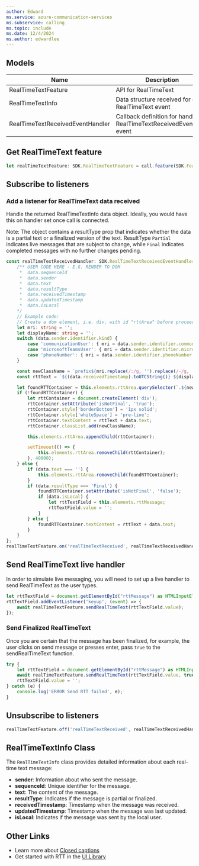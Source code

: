 ```yaml
---
author: Edward
ms.service: azure-communication-services
ms.subservice: calling
ms.topic: include
ms.date: 12/4/2024
ms.author: edwardlee
---
```


## Models
| Name | Description |
| ---- | ----------- |
| RealTimeTextFeature | API for RealTimeText |
| RealTimeTextInfo | Data structure received for each RealTimeText event |
| RealTimeTextReceivedEventHandler | Callback definition for handling RealTimeTextReceivedEventType event |

## Get RealTimeText feature

``` typescript
let realTimeTextFeature: SDK.RealTimeTextFeature = call.feature(SDK.Features.RealTimeText);
```

## Subscribe to listeners

### Add a listener for RealTimeText data received
Handle the returned RealTimeTextInfo data object. Ideally, you would have this on handler set once call is connected.

Note: The object contains a resultType prop that indicates whether the data is a partial text or a finalized version of the text. ResultType `Partial` indicates live messages that are subject to change, while `Final` indicates completed messages with no further changes pending.

```typescript
const realTimeTextReceivedHandler: SDK.RealTimeTextReceivedEventHandler = (data: SDK.RealTimeTextInfo) => { 
    /** USER CODE HERE - E.G. RENDER TO DOM 
     *  data.sequenceId
     *  data.sender
     *  data.text
     *  data.resultType
     *  data.receivedTimestamp
     *  data.updatedTimestamp
     *  data.isLocal
    */
    // Example code:
    // Create a dom element, i.e. div, with id "rttArea" before proceeding with the sample code
    let mri: string = '';
    let displayName: string = '';
    switch (data.sender.identifier.kind) {
        case 'communicationUser': { mri = data.sender.identifier.communicationUserId; displayName = data.sender.displayName; break; }
        case 'microsoftTeamsUser': { mri = data.sender.identifier.microsoftTeamsUserId; displayName = data.sender.displayName; break; }
        case 'phoneNumber': { mri = data.sender.identifier.phoneNumber;  displayName = data.sender.displayName; break; }
    }

    const newClassName = `prefix${mri.replace(/:/g, '').replace(/-/g, '').replace(/\+/g, '')}`;
    const rttText = `${(data.receivedTimestamp).toUTCString()} ${displayName ?? mri}: `;

    let foundRTTContainer = this.elements.rttArea.querySelector(`.${newClassName}[isNotFinal='true']`);
    if (!foundRTTContainer) {
        let rttContainer = document.createElement('div');
        rttContainer.setAttribute('isNotFinal', 'true');
        rttContainer.style['borderBottom'] = '1px solid';
        rttContainer.style['whiteSpace'] = 'pre-line';
        rttContainer.textContent = rttText + data.text;
        rttContainer.classList.add(newClassName);

        this.elements.rttArea.appendChild(rttContainer);

        setTimeout(() => {
            this.elements.rttArea.removeChild(rttContainer);
        }, 40000);
    } else {
        if (data.text === '') {
            this.elements.rttArea.removeChild(foundRTTContainer);
        }
        if (data.resultType === 'Final') {
            foundRTTContainer.setAttribute('isNotFinal', 'false');
            if (data.isLocal) {
                let rttTextField = this.elements.rttMessage;
                rttTextField.value = '';
            }
        } else {
            foundRTTContainer.textContent = rttText + data.text;
        }
    }
}; 
realTimeTextFeature.on('realTimeTextReceived', realTimeTextReceivedHandler); 
```

## Send RealTimeText live handler
In order to simulate live messaging, you will need to set up a live handler to send RealTimeText as the user types.

```typescript
let rttTextField = document.getElementById("rttMessage") as HTMLInputElement;
rttTextField.addEventListener('keyup', (event) => {
    await realTimeTextFeature.sendRealTimeText(rttTextField.value);
});
```

### Send Finalized RealTimeText
Once you are certain that the message has been finalized, for example, the user clicks on send message or presses enter, pass `true` to the sendRealTimeText function.
``` typescript
try {
    let rttTextField = document.getElementById("rttMessage") as HTMLInputElement;
    await realTimeTextFeature.sendRealTimeText(rttTextField.value, true);
    rttTextField.value = '';
} catch (e) {
    console.log('ERROR Send RTT failed', e);
}
```

## Unsubscribe to listeners
```typescript
realTimeTextFeature.off('realTimeTextReceived', realTimeTextReceivedHandler); 
```

## RealTimeTextInfo Class

The `RealTimeTextInfo` class provides detailed information about each real-time text message:

- **sender**: Information about who sent the message.
- **sequenceId**: Unique identifier for the message.
- **text**: The content of the message.
- **resultType**: Indicates if the message is partial or finalized.
- **receivedTimestamp**: Timestamp when the message was received.
- **updatedTimestamp**: Timestamp when the message was last updated.
- **isLocal**: Indicates if the message was sent by the local user.

## Other Links

- Learn more about [Closed captions](https://learn.microsoft.com/en-us/azure/communication-services/concepts/voice-video-calling/closed-captions)
- Get started with RTT in the [UI Library](https://azure.github.io/communication-ui-library/?path=/docs/concepts-real-time-text--docs)
